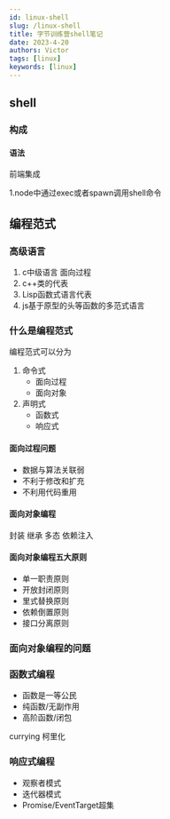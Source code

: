 ```yaml
---
id: linux-shell
slug: /linux-shell
title: 字节训练营shell笔记
date: 2023-4-20
authors: Victor
tags: [linux]
keywords: [linux]
---
```

<!--truncate-->

## shell

### 构成

#### 语法

前端集成

1.node中通过exec或者spawn调用shell命令

## 编程范式

### 高级语言

1. c中级语言 面向过程
2. c++类的代表
3. Lisp函数式语言代表
4. js基于原型的头等函数的多范式语言

### 什么是编程范式

编程范式可以分为

1. 命令式
   * 面向过程
   * 面向对象
2. 声明式
   * 函数式
   * 响应式

#### 面向过程问题

* 数据与算法关联弱
* 不利于修改和扩充
* 不利用代码重用

#### 面向对象编程

封装
继承
多态
依赖注入

#### 面向对象编程五大原则

* 单一职责原则
* 开放封闭原则
* 里式替换原则
* 依赖倒置原则
* 接口分离原则

### 面向对象编程的问题

### 函数式编程

* 函数是一等公民
* 纯函数/无副作用
* 高阶函数/闭包

currying 柯里化

### 响应式编程

* 观察者模式
* 迭代器模式
* Promise/EventTarget超集
